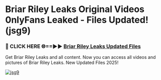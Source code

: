 # Briar Riley Leaks Original Videos 0nlyFans Leaked - Files Updated! (jsg9)

<h3>🔴 CLICK HERE 🌐==►► <a href="https://tinyurl.com/2jnfzry5" rel="nofollow">Briar Riley Leaks Updated Files</a></h3>

Get Briar Riley Leaks and all content. Now you can access all videos and pictures of Briar Riley Leaks. New Updated Files 2025!

[![jsg9](https://i.imgur.com/GyGTBgg.gif)](https://tinyurl.com/2jnfzry5)
